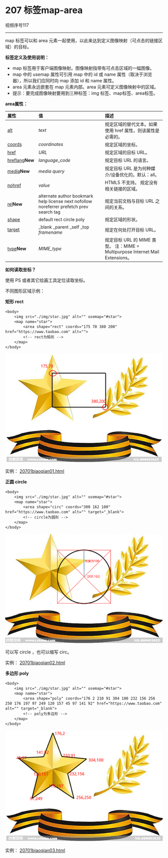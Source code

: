 # 207 标签map-area

视频序号117



***

map 标签可以和 area 元素一起使用，以此来达到定义图像映射（可点击的链接区域）的目标。

**标签定义及使用说明：**

* map 标签用于客户端图像映射。图像映射指带有可点击区域的一幅图像。
* map 中的 usemap 属性可引用 map  中的 id 或 name 属性（取决于浏览器），所以我们应同时向 map  添加 id 和 name 属性。
* area 元素永远嵌套在 map 元素内部。area 元素可定义图像映射中的区域。
* 提示：要完成图像映射要用到三种标签：img 标签、map标签、area标签。

**area属性：**

| 属性                                                         | 值                                                           | 描述                                                         |
| :----------------------------------------------------------- | :----------------------------------------------------------- | :----------------------------------------------------------- |
| [alt](https://www.runoob.com/tags/att-area-alt.html)         | *text*                                                       | 规定区域的替代文本。如果使用 href 属性，则该属性是必需的。   |
| [coords](https://www.runoob.com/tags/att-area-coords.html)   | *coordinates*                                                | 规定区域的坐标。                                             |
| [href](https://www.runoob.com/tags/att-area-href.html)       | *URL*                                                        | 规定区域的目标 URL。                                         |
| [hreflang](https://www.runoob.com/tags/att-area-hreflang.html)**New** | *language_code*                                              | 规定目标 URL 的语言。                                        |
| [media](https://www.runoob.com/tags/att-area-media.html)**New** | *media query*                                                | 规定目标 URL 是为何种媒介/设备优化的。默认：all。            |
| [nohref](https://www.runoob.com/tags/att-area-nohref.html)   | *value*                                                      | HTML5 不支持。 规定没有相关链接的区域。                      |
| [rel](https://www.runoob.com/tags/att-area-rel.html)**New**  | alternate author bookmark help license next nofollow noreferrer prefetch prev search tag | 规定当前文档与目标 URL 之间的关系。                          |
| [shape](https://www.runoob.com/tags/att-area-shape.html)     | default rect circle poly                                     | 规定区域的形状。                                             |
| [target](https://www.runoob.com/tags/att-area-target.html)   | _blank _parent _self _top *framename*                        | 规定在何处打开目标 URL。                                     |
| [type](https://www.runoob.com/tags/att-area-type.html)**New** | *MIME_type*                                                  | 规定目标 URL 的 MIME 类型。 注：MIME = Multipurpose Internet Mail Extensions。 |



**如何读取坐标？**

使用 PS 或者其它绘画工具定位读取坐标。

不同图形区域示例：

**矩形 rect**

```
<body>
    <img src="./img/star.jpg" alt="" usemap="#star">
    <map name="star">
        <area shape="rect" coords="175 70 380 200" href="https://www.taobao.com" alt="">
        <!-- rect为矩形 -->
    </map>
</body>
```

![20701](img/20701.png)

实例：  [20701biaoqian01.html](20701biaoqian01.html) 



**正圆 circle**

```
<body>
    <img src="./img/star.jpg" alt="" usemap="#star">
    <map name="star">
        <area shape="circ" coords="300 162 100" href="https://www.taobao.com" alt="" target="_blank">
        <!-- circle为圆形 -->
    </map>
</body>
```

![20702](img/20702.png)

可以写 circle ，也可以缩写 circ。

实例： [20701biaoqian02.html](20701biaoqian02.html) 



**多边形 poly**

```
<body>
    <img src="./img/star.jpg" alt="" usemap="#star">
    <map name="star">
        <area shape="poly" coords="176 2 210 91 304 100 232 156 256 250 176 197 97 249 120 157 45 97 141 92" href="https://www.taobao.com" alt="" target="_blank">
        <!-- poly为多边形 -->
    </map>
</body>
```

![20703](img/20703.png)

实例： [20701biaoqian03.html](20701biaoqian03.html) 



